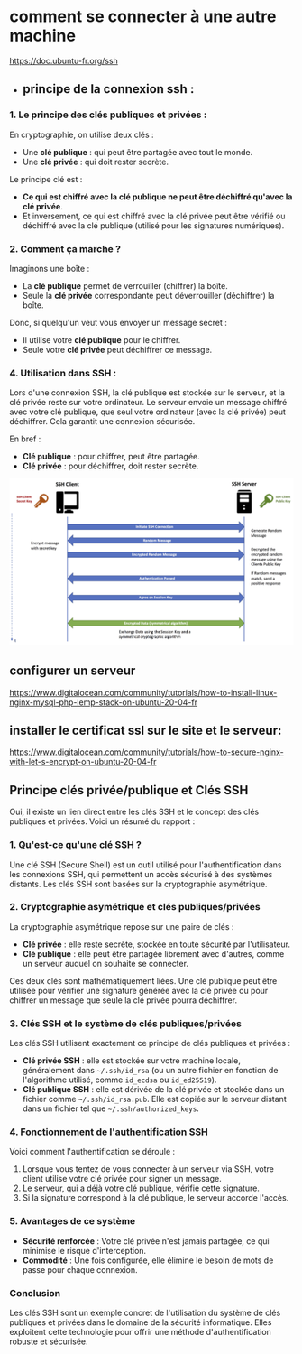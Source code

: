 # comment se connecter à une autre machine

https://doc.ubuntu-fr.org/ssh


- ## principe de la connexion ssh :

### 1. **Le principe des clés publiques et privées :**
En cryptographie, on utilise deux clés :
- Une **clé publique** : qui peut être partagée avec tout le monde.
- Une **clé privée** : qui doit rester secrète.

Le principe clé est :
- **Ce qui est chiffré avec la clé publique ne peut être déchiffré qu'avec la clé privée**.
- Et inversement, ce qui est chiffré avec la clé privée peut être vérifié ou déchiffré avec la clé publique (utilisé pour les signatures numériques).

### 2. **Comment ça marche ?**
Imaginons une boîte :
- La **clé publique** permet de verrouiller (chiffrer) la boîte.
- Seule la **clé privée** correspondante peut déverrouiller (déchiffrer) la boîte.

Donc, si quelqu'un veut vous envoyer un message secret :
- Il utilise votre **clé publique** pour le chiffrer.
- Seule votre **clé privée** peut déchiffrer ce message.


### 4. **Utilisation dans SSH :**
Lors d'une connexion SSH, la clé publique est stockée sur le serveur, et la clé privée reste sur votre ordinateur. Le serveur envoie un message chiffré avec votre clé publique, que seul votre ordinateur (avec la clé privée) peut déchiffrer. Cela garantit une connexion sécurisée.

En bref :
- **Clé publique** : pour chiffrer, peut être partagée.
- **Clé privée** : pour déchiffrer, doit rester secrète.

![alt text](../images/ssh.jpg)

## configurer un serveur

https://www.digitalocean.com/community/tutorials/how-to-install-linux-nginx-mysql-php-lemp-stack-on-ubuntu-20-04-fr


## installer le certificat ssl sur le site et le serveur: 

https://www.digitalocean.com/community/tutorials/how-to-secure-nginx-with-let-s-encrypt-on-ubuntu-20-04-fr


## Principe clés privée/publique et Clés SSH

Oui, il existe un lien direct entre les clés SSH et le concept des clés publiques et privées. Voici un résumé du rapport :

### 1. **Qu'est-ce qu'une clé SSH ?**
Une clé SSH (Secure Shell) est un outil utilisé pour l'authentification dans les connexions SSH, qui permettent un accès sécurisé à des systèmes distants. Les clés SSH sont basées sur la cryptographie asymétrique.

### 2. **Cryptographie asymétrique et clés publiques/privées**
La cryptographie asymétrique repose sur une paire de clés :
- **Clé privée** : elle reste secrète, stockée en toute sécurité par l'utilisateur.
- **Clé publique** : elle peut être partagée librement avec d'autres, comme un serveur auquel on souhaite se connecter.

Ces deux clés sont mathématiquement liées. Une clé publique peut être utilisée pour vérifier une signature générée avec la clé privée ou pour chiffrer un message que seule la clé privée pourra déchiffrer.

### 3. **Clés SSH et le système de clés publiques/privées**
Les clés SSH utilisent exactement ce principe de clés publiques et privées :
- **Clé privée SSH** : elle est stockée sur votre machine locale, généralement dans `~/.ssh/id_rsa` (ou un autre fichier en fonction de l'algorithme utilisé, comme `id_ecdsa` ou `id_ed25519`).
- **Clé publique SSH** : elle est dérivée de la clé privée et stockée dans un fichier comme `~/.ssh/id_rsa.pub`. Elle est copiée sur le serveur distant dans un fichier tel que `~/.ssh/authorized_keys`.

### 4. **Fonctionnement de l'authentification SSH**
Voici comment l'authentification se déroule :
1. Lorsque vous tentez de vous connecter à un serveur via SSH, votre client utilise votre clé privée pour signer un message.
2. Le serveur, qui a déjà votre clé publique, vérifie cette signature.
3. Si la signature correspond à la clé publique, le serveur accorde l'accès.

### 5. **Avantages de ce système**
- **Sécurité renforcée** : Votre clé privée n'est jamais partagée, ce qui minimise le risque d'interception.
- **Commodité** : Une fois configurée, elle élimine le besoin de mots de passe pour chaque connexion.

### Conclusion
Les clés SSH sont un exemple concret de l'utilisation du système de clés publiques et privées dans le domaine de la sécurité informatique. Elles exploitent cette technologie pour offrir une méthode d'authentification robuste et sécurisée.